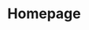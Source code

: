 ---
title: Homepage
params:
  heroDescription: >
    Siamo dei professionisti specializzati in **Intelligenza Artificiale, Machine Learning e modelli linguistici avanzati (LLM e RAG)**. Grazie alle nostre tecnologie AI, **aiutiamo le aziende** a trasformare le sfide in opportunità di crescita.
  offers:
  - Soluzioni AI Custom
  - Formazione
  - Gestione Documentale
  - Data Analysis
  - Sistemi RAG
  - AI Security Assessment
  - Soluzioni Cybersecurity
  pillars:
  - title: Crescita e Innovazione
    icon: trending-up
    description: >
        Aiutiamo le aziende a scalare e innovare, sfruttando la potenza dell’Intelligenza
        Artificiale per creare vantaggi competitivi duraturi.
  - title: Scalabilità e Personalizzazione
    icon: globe
    description: > 
      Offriamo soluzioni AI che crescono con le esigenze del cliente e si
      adattano alle loro specifiche necessità, per garantire un’implementazione flessibile
      e su misura.
  - title: Affidabilità e Precisione
    icon: check
    description: > 
      Assicuriamo che i nostri sistemi AI siano stabili, performanti e in
      grado di prendere decisioni accurate, riducendo i margini di errore.
  - title: Sicurezza e Privacy
    icon: shield
    description: > 
      La sicurezza e la privacy dei dati sono la nostra priorità. Progettiamo
      soluzioni AI conformi agli standard normativi, garantendo protezione e trasparenza
      a ogni livello.
  - title: Velocità nello Sviluppo
    icon: zap
    description: > 
      Dall’idea alla soluzione, trasformiamo progetti complessi in realtà
      in tempi rapidi, grazie alla nostra esperienza e a un workflow ottimizzato.
  - title: Accessibilità e Facilità d'Uso
    icon: user-check
    description: > 
      Le nostre soluzioni AI sono progettate per essere user-friendly, senza
      richiedere competenze tecniche avanzate, e accessibili a tutte le imprese, grandi
      o piccole.
---